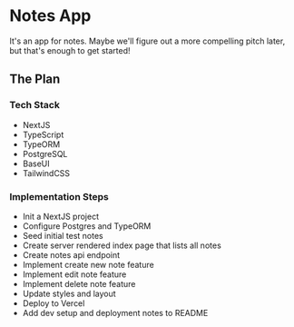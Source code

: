 # Notes App

It's an app for notes. Maybe we'll figure out a more compelling pitch later, but that's enough to get started!

## The Plan

### Tech Stack

- NextJS
- TypeScript
- TypeORM
- PostgreSQL
- BaseUI
- TailwindCSS

### Implementation Steps

- Init a NextJS project
- Configure Postgres and TypeORM
- Seed initial test notes
- Create server rendered index page that lists all notes
- Create notes api endpoint
- Implement create new note feature
- Implement edit note feature
- Implement delete note feature
- Update styles and layout
- Deploy to Vercel
- Add dev setup and deployment notes to README
